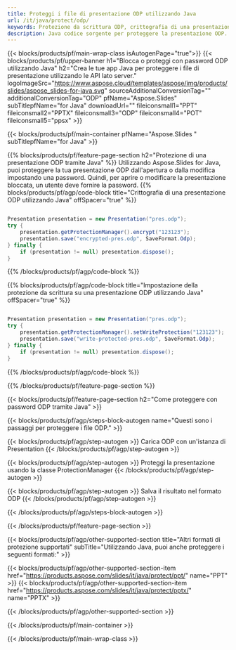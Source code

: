 ```yaml
---
title: Proteggi i file di presentazione ODP utilizzando Java
url: /it/java/protect/odp/
keywords: Protezione da scrittura ODP, crittografia di una presentazione ODP, blocco ODP, protezione ODP
description: Java codice sorgente per proteggere la presentazione ODP.
---
```


{{< blocks/products/pf/main-wrap-class isAutogenPage="true">}}
{{< blocks/products/pf/upper-banner h1="Blocca o proteggi con password ODP utilizzando Java" h2="Crea le tue app Java per proteggere i file di presentazione utilizzando le API lato server." logoImageSrc="https://www.aspose.cloud/templates/aspose/img/products/slides/aspose_slides-for-java.svg" sourceAdditionalConversionTag="" additionalConversionTag="ODP" pfName="Aspose.Slides" subTitlepfName="for Java" downloadUrl="" fileiconsmall1="PPT" fileiconsmall2="PPTX" fileiconsmall3="ODP" fileiconsmall4="POT" fileiconsmall5="ppsx" >}}

{{< blocks/products/pf/main-container pfName="Aspose.Slides " subTitlepfName="for Java" >}}

{{% blocks/products/pf/feature-page-section  h2="Protezione di una presentazione ODP tramite Java" %}}
Utilizzando Aspose.Slides for Java, puoi proteggere la tua presentazione ODP dall'apertura o dalla modifica impostando una password. Quindi, per aprire o modificare la presentazione bloccata, un utente deve fornire la password.
{{% blocks/products/pf/agp/code-block title="Crittografia di una presentazione ODP utilizzando Java" offSpacer="true" %}}

```java

Presentation presentation = new Presentation("pres.odp");
try {
    presentation.getProtectionManager().encrypt("123123");
    presentation.save("encrypted-pres.odp", SaveFormat.Odp);
} finally {
    if (presentation != null) presentation.dispose();
}
```

{{% /blocks/products/pf/agp/code-block %}}

{{% blocks/products/pf/agp/code-block title="Impostazione della protezione da scrittura su una presentazione ODP utilizzando Java" offSpacer="true" %}}

```java

Presentation presentation = new Presentation("pres.odp");
try {
    presentation.getProtectionManager().setWriteProtection("123123");
    presentation.save("write-protected-pres.odp", SaveFormat.Odp);
} finally {
    if (presentation != null) presentation.dispose();
}
```

{{% /blocks/products/pf/agp/code-block %}}

{{% /blocks/products/pf/feature-page-section %}}

{{< blocks/products/pf/feature-page-section  h2="Come proteggere con password ODP tramite Java" >}}

{{< blocks/products/pf/agp/steps-block-autogen name="Questi sono i passaggi per proteggere i file ODP." >}}

{{< blocks/products/pf/agp/step-autogen >}}
Carica ODP con un'istanza di Presentation
{{< /blocks/products/pf/agp/step-autogen >}}

{{< blocks/products/pf/agp/step-autogen >}}
Proteggi la presentazione usando la classe ProtectionManager
{{< /blocks/products/pf/agp/step-autogen >}}

{{< blocks/products/pf/agp/step-autogen >}}
Salva il risultato nel formato ODP
{{< /blocks/products/pf/agp/step-autogen >}}

{{< /blocks/products/pf/agp/steps-block-autogen >}}

{{< /blocks/products/pf/feature-page-section >}}

{{< blocks/products/pf/agp/other-supported-section title="Altri formati di protezione supportati" subTitle="Utilizzando Java, puoi anche proteggere i seguenti formati:" >}}

{{< blocks/products/pf/agp/other-supported-section-item href="https://products.aspose.com/slides/it/java/protect/ppt/" name="PPT" >}}
{{< blocks/products/pf/agp/other-supported-section-item href="https://products.aspose.com/slides/it/java/protect/pptx/" name="PPTX" >}}


{{< /blocks/products/pf/agp/other-supported-section >}}

{{< /blocks/products/pf/main-container >}}
    
{{< /blocks/products/pf/main-wrap-class >}}